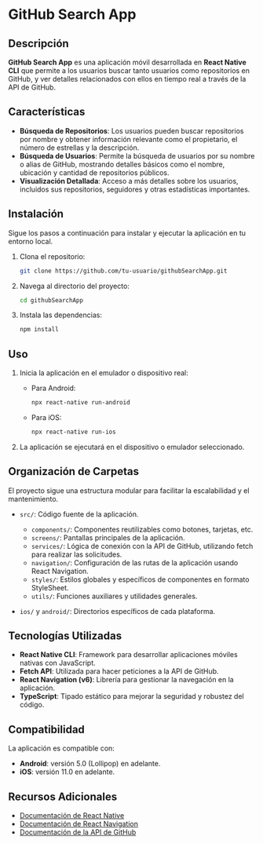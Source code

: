 # GitHub Search App

## Descripción

**GitHub Search App** es una aplicación móvil desarrollada en **React Native CLI** que permite a los usuarios buscar tanto usuarios como repositorios en GitHub, y ver detalles relacionados con ellos en tiempo real a través de la API de GitHub.

## Características

- **Búsqueda de Repositorios**: Los usuarios pueden buscar repositorios por nombre y obtener información relevante como el propietario, el número de estrellas y la descripción.
- **Búsqueda de Usuarios**: Permite la búsqueda de usuarios por su nombre o alias de GitHub, mostrando detalles básicos como el nombre, ubicación y cantidad de repositorios públicos.
- **Visualización Detallada**: Acceso a más detalles sobre los usuarios, incluidos sus repositorios, seguidores y otras estadísticas importantes.

## Instalación

Sigue los pasos a continuación para instalar y ejecutar la aplicación en tu entorno local.

1. Clona el repositorio:

   ```sh
   git clone https://github.com/tu-usuario/githubSearchApp.git
   ```

2. Navega al directorio del proyecto:

   ```sh
   cd githubSearchApp
   ```

3. Instala las dependencias:

   ```sh
   npm install
   ```

## Uso

1. Inicia la aplicación en el emulador o dispositivo real:
   - Para Android:

     ```sh
     npx react-native run-android
     ```

   - Para iOS:

     ```sh
     npx react-native run-ios
     ```

2. La aplicación se ejecutará en el dispositivo o emulador seleccionado.

## Organización de Carpetas

El proyecto sigue una estructura modular para facilitar la escalabilidad y el mantenimiento.

- `src/`: Código fuente de la aplicación.
  - `components/`: Componentes reutilizables como botones, tarjetas, etc.
  - `screens/`: Pantallas principales de la aplicación.
  - `services/`: Lógica de conexión con la API de GitHub, utilizando fetch para realizar las solicitudes.
  - `navigation/`: Configuración de las rutas de la aplicación usando React Navigation.
  - `styles/`: Estilos globales y específicos de componentes en formato StyleSheet.
  - `utils/`: Funciones auxiliares y utilidades generales.
  
- `ios/` y `android/`: Directorios específicos de cada plataforma.

## Tecnologías Utilizadas

- **React Native CLI**: Framework para desarrollar aplicaciones móviles nativas con JavaScript.
- **Fetch API**: Utilizada para hacer peticiones a la API de GitHub.
- **React Navigation (v6)**: Librería para gestionar la navegación en la aplicación.
- **TypeScript**: Tipado estático para mejorar la seguridad y robustez del código.

## Compatibilidad

La aplicación es compatible con:

- **Android**: versión 5.0 (Lollipop) en adelante.
- **iOS**: versión 11.0 en adelante.

## Recursos Adicionales

- [Documentación de React Native](https://reactnative.dev/docs/getting-started)
- [Documentación de React Navigation](https://reactnavigation.org/docs/getting-started)
- [Documentación de la API de GitHub](https://docs.github.com/en/rest)
